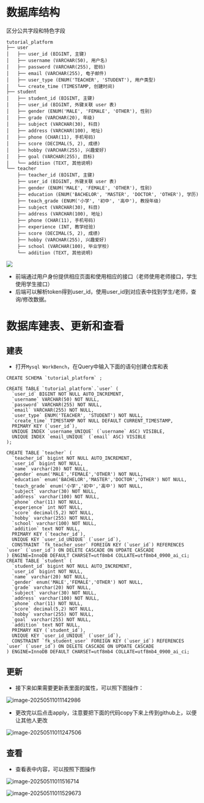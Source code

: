# 数据库结构

区分公共字段和特色字段

```
tutorial_platform
├── user
│   ├── user_id (BIGINT, 主键)
│   ├── username (VARCHAR(50), 用户名)
│   ├── password (VARCHAR(255), 密码)
│   ├── email (VARCHAR(255), 电子邮件)
│   ├── user_type (ENUM('TEACHER', 'STUDENT'), 用户类型)
│   └── create_time (TIMESTAMP, 创建时间)
├── student
│   ├── student_id (BIGINT, 主键)
│   ├── user_id (BIGINT, 外键关联 user 表)
│   ├── gender (ENUM('MALE', 'FEMALE', 'OTHER'), 性别)
│   ├── grade (VARCHAR(20), 年级)
│   ├── subject (VARCHAR(30), 科目)
│   ├── address (VARCHAR(100), 地址)
│   ├── phone (CHAR(11), 手机号码)
│   ├── score (DECIMAL(5, 2), 成绩)
│   ├── hobby (VARCHAR(255), 兴趣爱好)
│   ├── goal (VARCHAR(255), 目标)
│   └── addition (TEXT, 其他说明)
└── teacher
    ├── teacher_id (BIGINT, 主键)
    ├── user_id (BIGINT, 外键关联 user 表)
    ├── gender (ENUM('MALE', 'FEMALE', 'OTHER'), 性别)
    ├── education (ENUM('BACHELOR', 'MASTER', 'DOCTOR', 'OTHER'), 学历)
    ├── teach_grade (ENUM('小学', '初中', '高中'), 教授年级)
    ├── subject (VARCHAR(30), 科目)
    ├── address (VARCHAR(100), 地址)
    ├── phone (CHAR(11), 手机号码)
    ├── experience (INT, 教学经验)
    ├── score (DECIMAL(5, 2), 成绩)
    ├── hobby (VARCHAR(255), 兴趣爱好)
    ├── school (VARCHAR(100), 毕业学校)
    └── addition (TEXT, 其他说明)
```

![](assets/数据库.png)

* 前端通过用户身份提供相应页面和使用相应的接口（老师使用老师接口，学生使用学生接口）
* 后端可以解析token得到user_id，使用user_id到对应表中找到学生/老师，查询/修改数据。

# 数据库建表、更新和查看

## 建表

* 打开`Mysql WorkBench`，在Query中输入下面的语句创建仓库和表

```mysql
CREATE SCHEMA `tutorial_platform` ;

CREATE TABLE `tutorial_platform`.`user` (
  `user_id` BIGINT NOT NULL AUTO_INCREMENT,
  `username` VARCHAR(50) NOT NULL,
  `password` VARCHAR(255) NOT NULL,
  `email` VARCHAR(255) NOT NULL,
  `user_type` ENUM('TEACHER', 'STUDENT') NOT NULL,
  `create_time` TIMESTAMP NOT NULL DEFAULT CURRENT_TIMESTAMP,
  PRIMARY KEY (`user_id`),
  UNIQUE INDEX `username_UNIQUE` (`username` ASC) VISIBLE,
  UNIQUE INDEX `email_UNIQUE` (`email` ASC) VISIBLE
);

CREATE TABLE `teacher` (
  `teacher_id` bigint NOT NULL AUTO_INCREMENT,
  `user_id` bigint NOT NULL,
  `name` varchar(20) NOT NULL,
  `gender` enum('MALE','FEMALE','OTHER') NOT NULL,
  `education` enum('BACHELOR','MASTER','DOCTOR','OTHER') NOT NULL,
  `teach_grade` enum('小学','初中','高中') NOT NULL,
  `subject` varchar(30) NOT NULL,
  `address` varchar(100) NOT NULL,
  `phone` char(11) NOT NULL,
  `experience` int NOT NULL,
  `score` decimal(5,2) NOT NULL,
  `hobby` varchar(255) NOT NULL,
  `school` varchar(100) NOT NULL,
  `addition` text NOT NULL,
  PRIMARY KEY (`teacher_id`),
  UNIQUE KEY `user_id_UNIQUE` (`user_id`),
  CONSTRAINT `fk_teacher_user` FOREIGN KEY (`user_id`) REFERENCES `user` (`user_id`) ON DELETE CASCADE ON UPDATE CASCADE
) ENGINE=InnoDB DEFAULT CHARSET=utf8mb4 COLLATE=utf8mb4_0900_ai_ci;
CREATE TABLE `student` (
  `student_id` bigint NOT NULL AUTO_INCREMENT,
  `user_id` bigint NOT NULL,
  `name` varchar(20) NOT NULL,
  `gender` enum('MALE','FEMALE','OTHER') NOT NULL,
  `grade` varchar(20) NOT NULL,
  `subject` varchar(30) NOT NULL,
  `address` varchar(100) NOT NULL,
  `phone` char(11) NOT NULL,
  `score` decimal(5,2) NOT NULL,
  `hobby` varchar(255) NOT NULL,
  `goal` varchar(255) NOT NULL,
  `addition` text NOT NULL,
  PRIMARY KEY (`student_id`),
  UNIQUE KEY `user_id_UNIQUE` (`user_id`),
  CONSTRAINT `fk_student_user` FOREIGN KEY (`user_id`) REFERENCES `user` (`user_id`) ON DELETE CASCADE ON UPDATE CASCADE
) ENGINE=InnoDB DEFAULT CHARSET=utf8mb4 COLLATE=utf8mb4_0900_ai_ci;

```



## 更新

* 接下来如果需要更新表里面的属性，可以照下图操作：

![image-20250511011142986](assets/image-20250511011142986.png)

* 更改完以后点击apply，注意要把下面的代码copy下来上传到github上，以便让其他人更改

![image-20250511011247506](assets/image-20250511011247506.png)

## 查看

* 查看表中内容，可以按照下图操作

![image-20250511011516714](assets/image-20250511011516714.png)

![image-20250511011529673](assets/image-20250511011529673.png)





